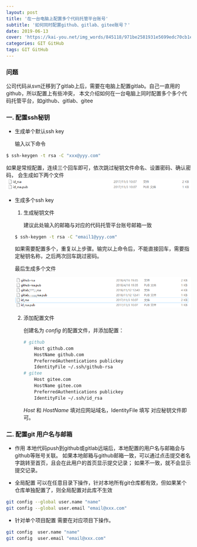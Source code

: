```yaml
---
layout: post
title: '在一台电脑上配置多个代码托管平台账号'
subtitle: '如何同时配置github、gitlab、gitee账号？'
date: 2019-06-13
cover: 'https://kai-you.net/img_words/845118/971be2581931e5699edc70cb1ea467ec.jpg'
categories: GIT GitHub
tags: GIT GitHub
---
```

### 问题
公司代码从svn迁移到了gitlab上后，需要在电脑上配置gitlab。自己一直用的github，所以配置上有些冲突，
本文介绍如何在一台电脑上同时配置多个多个代码托管平台，如github、gitlab、gitee
### 一. 配置ssh秘钥
* 生成单个默认ssh key

  输入以下命令

``` bash
$ ssh-keygen -t rsa -C "xxx@yyy.com"
```
如果是常规配置，连续三个回车即可，依次跳过秘钥文件命名、设置密码、确认密码，
会生成如下两个文件![秘钥文件](../assets/resource/Snipaste_2019-06-15_00-05-50.png)

* 生成多个ssh key

  1. 生成秘钥文件

     建议此处输入的邮箱与对应的代码托管平台账号邮箱一致

  ``` bash
  $ ssh-keygen -t rsa -C "email1@yyy.com"
  ```

  如果需要配置多个，重复以上步骤。输完以上命令后，不能直接回车，需要指定秘钥名称，之后两次回车跳过密码。

  最后生成多个文件

  ![多个秘钥文件](../assets/resource/Snipaste_2019-06-15_00-11-51.png)

  2. 添加配置文件

     创建名为 *config* 的配置文件，并添加配置：

     ``` bash
     # github
         Host github.com
         HostName github.com
         PreferredAuthentications publickey
         IdentityFile ~/.ssh/github-rsa
     # gitee
         Host gitee.com
         HostName gitee.com
         PreferredAuthentications publickey
         IdentityFile ~/.ssh/id_rsa
     ```

     *Host* 和 *HostName* 填对应网站域名，IdentityFile 填写 对应秘钥文件即可。



### 二. 配置git 用户名与邮箱
* 作用
本地代码push到github或gitlab远端后，本地配置的用户名与邮箱会与github等账号关联。
如果本地邮箱与github邮箱一致，可以通过点击提交者名字跳转至首页，且会在此用户的首页显示提交记录；
如果不一致，就不会显示提交记录。

* 全局配置
可以在任意目录下操作，针对本地所有git仓库都有效，但如果某个仓库单独配置了，则全局配置对此库不生效
``` bash
git config --global user.name "name"
git config --global user.email "email@xxx.com"
```

* 针对单个项目配置
需要在对应项目下操作。
``` bash
git config  user.name "name"
git config  user.email "email@xxx.com"
```